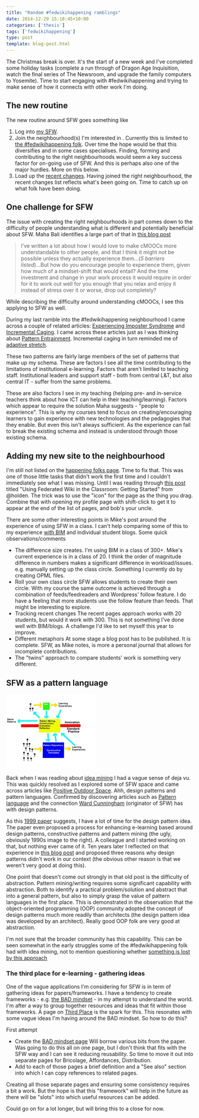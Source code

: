 ```yaml
---
title: "Random #fedwikihappening ramblings"
date: 2014-12-29 15:18:45+10:00
categories: ['thesis']
tags: ['fedwikihappening']
type: post
template: blog-post.html
---
```

The Christmas break is over. It's the start of a new week and I've completed some holiday tasks (complete a run through of Dragon Age Inquisition, watch the final series of The Newsroom, and upgrade the family computers to Yosemite). Time to start engaging with #fedwikihappening and trying to make sense of how it connects with other work I'm doing.

## The new routine

The new routine around SFW goes something like

1. Log into [my SFW](http://fedwiki.djon.es/view/welcome-visitors).
2. Join the neighbourhood(s) I'm interested in . Currently this is limited to [the #fedwikihappening folk](http://fedwiki.djon.es/view/welcome-visitors/view/happening-folks). Over time the hope would be that this diversifies and in some cases specialises. Finding, forming and contributing to the right neighbourhoods would seem a key success factor for on-going use of SFW. And this is perhaps also one of the major hurdles. More on this below.
3. Load up the [recent changes](http://fedwiki.djon.es/view/welcome-visitors/view/recent-changes). Having joined the right neighbourhood, the recent changes list reflects what's been going on. Time to catch up on what folk have been doing.

## One challenge for SFW

The issue with creating the right neighbourhoods in part comes down to the difficulty of people understanding what is different and potentially beneficial about SFW. Maha Bali identifies a large part of that in [this blog post](http://blog.mahabali.me/blog/educational-technology-2/people-in-my-fedwikihappening-neighborhood-are-showing-me-the-world-as-id-like-to-see-it/)

> I’ve written a lot about how I would love to make cMOOCs more understandable to other people, and that I think it might not be possible unless they actually experience them...(_5 barriers listed_)...But how do you encourage people to experience them, given how much of a mindset-shift that would entail? And the time investment and change in your work process it would require in order for it to work out well for you enough that you relax and enjoy it instead of stress over it or worse, drop out completely?

While describing the difficulty around understanding cMOOCs, I see this applying to SFW as well.

During my last ramble into the #fedwikihappening neighbourhood I came across a couple of related articles: [Experiencing Imposter Syndrome](http://fedwiki.djon.es/view/welcome-visitors/view/recent-changes/view/experiencing-impostor-syndrome) and [Incremental Caging](http://fedwiki.djon.es/view/welcome-visitors/view/recent-changes/view/incremental-caging). I came across these articles just as I was thinking about [Pattern Entrainment](http://fedwiki.djon.es/view/welcome-visitors/view/recent-changes/view/pattern-entrainment). Incremental caging in turn reminded me of [adaptive stretch](http://fedwiki.djon.es/view/welcome-visitors/view/recent-changes/view/adaptive-stretch).

These two patterns are fairly large members of the set of patterns that make up my schema. These are factors I see all the time contributing to the limitations of institutional e-learning. Factors that aren't limited to teaching staff. Institutional leaders and support staff - both from central L&T, but also central IT - suffer from the same problems.

These are also factors I see in my teaching (helping pre- and in-service teachers think about how ICT can help in their teaching/learning). Factors which appear to require the solution Maha suggests - "people to experience". This is why my courses tend to focus on creating/encouraging learners to gain experience with new technologies and the pedagogies that they enable. But even this isn't always sufficient. As the experience can fail to break the existing schema and instead is understood through those existing schema.

## Adding my new site to the neighbourhood

I'm still not listed on the [happening folks page](http://fedwiki.djon.es/view/welcome-visitors/view/happening-folks). Time to fix that. This was one of those little tasks that didn't work the first time and I couldn't immediately see what I was missing. Until I was reading through [this post](http://hapgood.us/2014/09/01/using-federated-wiki-in-the-classroom-getting-started/) titled "Using Federated Wiki in the Classroom: Getting Started" from @holden. The trick was to use the "icon" for the page as the thing you drag. Combine that with opening my profile page with shift-click to get it to appear at the end of the list of pages, and bob's your uncle.

There are some other interesting points in Mike's post around the experience of using SFW in a class. I can't help comparing some of this to my experience [with BIM](/blog2/research/bam-blog-aggregation-management/) and individual student blogs. Some quick observations/comments

- The difference size creates. I'm using BIM in a class of 300+. Mike's current experience is in a class of 20. I think the order of magnitude difference in numbers makes a significant difference in workload/issues. e.g. manually setting up the class circle. Something I currently do by creating OPML files.
- Roll your own class circle SFW allows students to create their own circle. With my course the same outcome is achieved through a combination of feeds/feedreaders and Wordpress' follow feature. I do have a feeling that more students use the follow feature than feeds. That might be interesting to explore.
- Tracking recent changes The recent pages approach works with 20 students, but would it work with 300. This is not something I've done well with BIM/blogs. A challenge I'd like to set myself this year to improve.
- Different metaphors At some stage a blog post has to be published. It is complete. SFW, as Mike notes, is more a personal journal that allows for incomplete contributions.
- The "twins" approach to compare students' work is something very different.

## SFW as a pattern language

[![patterns in elearning](images/3152822497_7f0e2c3fb4_m.jpg)](https://www.flickr.com/photos/david_jones/3152822497 "patterns in elearning by David Jones, on Flickr")

Back when I was reading about [idea mining](/blog2/2014/12/19/software-issues-for-applying-conversation-theory-for-effective-collaboration-via-the-internet/) I had a vague sense of deja vu. This was quickly resolved as I explored some of SFW space and came across articles like [Positive Outdoor Space](http://fedwiki.djon.es/view/welcome-visitors/view/recent-changes/forage.ward.fed.wiki.org/positive-outdoor-space). Ahh, design patterns and pattern languages. Confirmed by discovering articles such as [Pattern language](http://fedwiki.djon.es/forage.ward.fed.wiki.org/invited-authors/wiki.sfw.c2.com/pattern-language) and the connection [Ward Cunningham](http://en.wikipedia.org/wiki/Ward_Cunningham) (originator of SFW) has with design patterns.

As this [1999 paper](/blog2/publications/the-case-for-patterns-in-online-learning/) suggests, I have a lot of time for the design pattern idea. The paper even proposed a process for enhancing e-learning based around design patterns, constructive patterns and pattern mining (the ugly, obviously 1990s image to the right). A colleague and I started working on that, but nothing ever came of it. Ten years later I reflected on that experience in [this blog post](/blog2/2009/02/22/patterns-for-e-learning-a-lost-opportunity-or-destined-to-fail/) and proposed three reasons why design patterns didn't work in our context (the obvious other reason is that we weren't very good at doing this).

One point that doesn't come out strongly in that old post is the difficulty of abstraction. Pattern mining/writing requires some significant capability with abstraction. Both to identify a practical problem/solution and abstract that into a general pattern, but also to simply grasp the value of pattern languages in the first place. This is demonstrated in the observation that the object-oriented programming (OOP) community adopted the concept of design patterns much more readily than architects (the design pattern idea was developed by an architect). Really good OOP folk are very good at abstraction.

I'm not sure that the broader community has this capability. This can be seen somewhat in the early struggles some of the #fedwikihappening folk had with idea mining, not to mention questioning whether [something is lost by this approach](http://fedwiki.djon.es/view/welcome-visitors/view/recent-changes/maha.uk.fedwikihappening.net/is-dissertation-over-discourse-gendered)

### The third place for e-learning - gathering ideas

One of the vague applications I'm considering for SFW is in term of gathering ideas for papers/frameworks. I have a tendency to create frameworks - e.g. [the BAD mindset](http://fedwiki.djon.es/view/welcome-visitors/view/the-bad-mindset) - in my attempt to understand the world. I'm after a way to group together resources and ideas that fit within those frameworks. A page on [Third Place](http://alyson.sf.fedwikihappening.net/view/welcome-visitors/view/third-place) is the spark for this. This resonates with some vague ideas I'm having around the BAD mindset. So how to do this?

First attempt

- Create the [BAD mindset page](http://fedwiki.djon.es/view/welcome-visitors/view/the-bad-mindset) Will borrow various bits from the paper. Was going to do this all on one page, but I don't think that fits with the SFW way and I can see it reducing reusability. So time to move it out into separate pages for Bricolage, Affordances, Distribution.
- Add to each of those pages a brief definition and a "See also" section into which I can copy references to related pages.

Creating all those separate pages and ensuring some consistency requires a bit a work. But the hope is that this "framework" will help in the future as there will be "slots" into which useful resources can be added.

Could go on for a lot longer, but will bring this to a close for now.